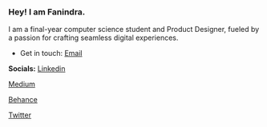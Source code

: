 ### Hey! I am Fanindra.

I am a final-year computer science student and Product Designer, fueled by a passion for crafting seamless digital experiences.

- Get in touch: [Email](mailto:imfanindra@gmail.com)

**Socials:** 
[Linkedin](https://www.linkedin.com/in/fanindra-m/)

[Medium](https://imfanindra.medium.com/)

[Behance](https://www.behance.net/imfanindra)

[Twitter](https://twitter.com/imfanindra)
